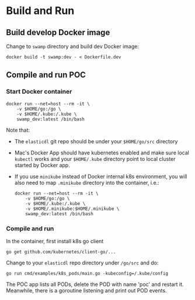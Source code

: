 # Build and Run

## Build develop Docker image

Change to `swamp` directory and build dev Docker image:

```
docker build -t swamp:dev - < Dockerfile.dev
```

## Compile and run POC

### Start Docker container

```
docker run --net=host --rm -it \
    -v $HOME/go:/go \
    -v $HOME/.kube:/.kube \
    swamp_dev:latest /bin/bash
```
Note that:
* The `elasticdl` git repo should be under your `$HOME/go/src` directory
* Mac's Docker App should have kubernetes enabled and make sure local `kubectl` works and your `$HOME/.kube` directory point to local cluster started by Docker app.
* If you use `minikube` instead of Docker internal k8s environment, you will also need to map `.minikube` directory into the container, i.e.:

   ```
   docker run --net=host --rm -it \
       -v $HOME/go:/go \
       -v $HOME/.kube:/.kube \
       -v $HOME/.minikube:$HOME/.minikube \
       swamp_dev:latest /bin/bash
   ```

### Compile and run

In the container, first install k8s go client

```
go get github.com/kubernetes/client-go/...
```

Change to your `elasticdl` repo directory under `/go/src` and do:

```
go run cmd/examples/k8s_pods/main.go -kubeconfig=/.kube/config
```

The POC app lists all PODs, delete the POD with name 'poc' and restart it. Meanwhile, there is a goroutine listening and print out POD events.
